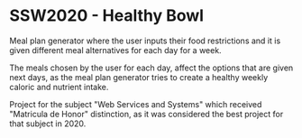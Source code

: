# SSW2020 - Healthy Bowl

Meal plan generator where the user inputs their food restrictions and it is given different meal alternatives for each day for a week.

The meals chosen by the user for each day, affect the options that are given next days, as the meal plan generator tries to create a healthy weekly caloric and nutrient intake.

Project for the subject "Web Services and Systems" which received "Matricula de Honor" distinction, as it was considered the best project for that subject in 2020.
